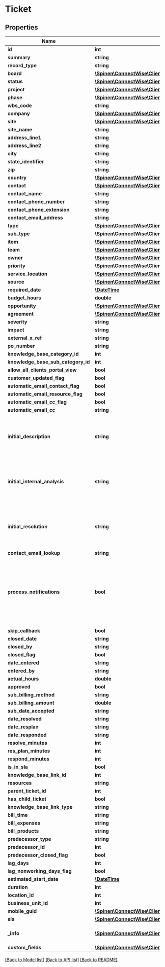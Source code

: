 # Ticket

## Properties
Name | Type | Description | Notes
------------ | ------------- | ------------- | -------------
**id** | **int** |  | [optional] 
**summary** | **string** |  | 
**record_type** | **string** |  | [optional] 
**board** | [**\Spinen\ConnectWise\Clients\Service\Spinen\ConnectWise\Clients\Service\Model\BoardReference**](BoardReference.md) |  | [optional] 
**status** | [**\Spinen\ConnectWise\Clients\Service\Spinen\ConnectWise\Clients\Service\Model\ServiceStatusReference**](ServiceStatusReference.md) |  | [optional] 
**project** | [**\Spinen\ConnectWise\Clients\Service\Spinen\ConnectWise\Clients\Service\Model\ProjectReference**](ProjectReference.md) |  | [optional] 
**phase** | [**\Spinen\ConnectWise\Clients\Service\Spinen\ConnectWise\Clients\Service\Model\ProjectPhaseReference**](ProjectPhaseReference.md) |  | [optional] 
**wbs_code** | **string** |  | [optional] 
**company** | [**\Spinen\ConnectWise\Clients\Service\Spinen\ConnectWise\Clients\Service\Model\CompanyReference**](CompanyReference.md) |  | 
**site** | [**\Spinen\ConnectWise\Clients\Service\Spinen\ConnectWise\Clients\Service\Model\SiteReference**](SiteReference.md) |  | [optional] 
**site_name** | **string** |  | [optional] 
**address_line1** | **string** |  | [optional] 
**address_line2** | **string** |  | [optional] 
**city** | **string** |  | [optional] 
**state_identifier** | **string** |  | [optional] 
**zip** | **string** |  | [optional] 
**country** | [**\Spinen\ConnectWise\Clients\Service\Spinen\ConnectWise\Clients\Service\Model\CountryReference**](CountryReference.md) |  | [optional] 
**contact** | [**\Spinen\ConnectWise\Clients\Service\Spinen\ConnectWise\Clients\Service\Model\ContactReference**](ContactReference.md) |  | [optional] 
**contact_name** | **string** |  | [optional] 
**contact_phone_number** | **string** |  | [optional] 
**contact_phone_extension** | **string** |  | [optional] 
**contact_email_address** | **string** |  | [optional] 
**type** | [**\Spinen\ConnectWise\Clients\Service\Spinen\ConnectWise\Clients\Service\Model\ServiceTypeReference**](ServiceTypeReference.md) |  | [optional] 
**sub_type** | [**\Spinen\ConnectWise\Clients\Service\Spinen\ConnectWise\Clients\Service\Model\ServiceSubTypeReference**](ServiceSubTypeReference.md) |  | [optional] 
**item** | [**\Spinen\ConnectWise\Clients\Service\Spinen\ConnectWise\Clients\Service\Model\ServiceItemReference**](ServiceItemReference.md) |  | [optional] 
**team** | [**\Spinen\ConnectWise\Clients\Service\Spinen\ConnectWise\Clients\Service\Model\ServiceTeamReference**](ServiceTeamReference.md) |  | [optional] 
**owner** | [**\Spinen\ConnectWise\Clients\Service\Spinen\ConnectWise\Clients\Service\Model\MemberReference**](MemberReference.md) |  | [optional] 
**priority** | [**\Spinen\ConnectWise\Clients\Service\Spinen\ConnectWise\Clients\Service\Model\PriorityReference**](PriorityReference.md) |  | [optional] 
**service_location** | [**\Spinen\ConnectWise\Clients\Service\Spinen\ConnectWise\Clients\Service\Model\ServiceLocationReference**](ServiceLocationReference.md) |  | [optional] 
**source** | [**\Spinen\ConnectWise\Clients\Service\Spinen\ConnectWise\Clients\Service\Model\ServiceSourceReference**](ServiceSourceReference.md) |  | [optional] 
**required_date** | [**\DateTime**](\DateTime.md) |  | [optional] 
**budget_hours** | **double** |  | [optional] 
**opportunity** | [**\Spinen\ConnectWise\Clients\Service\Spinen\ConnectWise\Clients\Service\Model\OpportunityReference**](OpportunityReference.md) |  | [optional] 
**agreement** | [**\Spinen\ConnectWise\Clients\Service\Spinen\ConnectWise\Clients\Service\Model\AgreementReference**](AgreementReference.md) |  | [optional] 
**severity** | **string** |  | [optional] 
**impact** | **string** |  | [optional] 
**external_x_ref** | **string** |  | [optional] 
**po_number** | **string** |  | [optional] 
**knowledge_base_category_id** | **int** |  | [optional] 
**knowledge_base_sub_category_id** | **int** |  | [optional] 
**allow_all_clients_portal_view** | **bool** |  | [optional] 
**customer_updated_flag** | **bool** |  | [optional] 
**automatic_email_contact_flag** | **bool** |  | [optional] 
**automatic_email_resource_flag** | **bool** |  | [optional] 
**automatic_email_cc_flag** | **bool** |  | [optional] 
**automatic_email_cc** | **string** |  | [optional] 
**initial_description** | **string** | Only available for POST, will not be returned in the response | [optional] 
**initial_internal_analysis** | **string** | Only available for POST, will not be returned in the response | [optional] 
**initial_resolution** | **string** | Only available for POST, will not be returned in the response | [optional] 
**contact_email_lookup** | **string** |  | [optional] 
**process_notifications** | **bool** | Can be set to false to skip notification processing when adding or updating a ticket (Defaults to True) | [optional] 
**skip_callback** | **bool** |  | [optional] 
**closed_date** | **string** |  | [optional] 
**closed_by** | **string** |  | [optional] 
**closed_flag** | **bool** |  | [optional] 
**date_entered** | **string** |  | [optional] 
**entered_by** | **string** |  | [optional] 
**actual_hours** | **double** |  | [optional] 
**approved** | **bool** |  | [optional] 
**sub_billing_method** | **string** |  | [optional] 
**sub_billing_amount** | **double** |  | [optional] 
**sub_date_accepted** | **string** |  | [optional] 
**date_resolved** | **string** |  | [optional] 
**date_resplan** | **string** |  | [optional] 
**date_responded** | **string** |  | [optional] 
**resolve_minutes** | **int** |  | [optional] 
**res_plan_minutes** | **int** |  | [optional] 
**respond_minutes** | **int** |  | [optional] 
**is_in_sla** | **bool** |  | [optional] 
**knowledge_base_link_id** | **int** |  | [optional] 
**resources** | **string** |  | [optional] 
**parent_ticket_id** | **int** |  | [optional] 
**has_child_ticket** | **bool** |  | [optional] 
**knowledge_base_link_type** | **string** |  | [optional] 
**bill_time** | **string** |  | [optional] 
**bill_expenses** | **string** |  | [optional] 
**bill_products** | **string** |  | [optional] 
**predecessor_type** | **string** |  | [optional] 
**predecessor_id** | **int** |  | [optional] 
**predecessor_closed_flag** | **bool** |  | [optional] 
**lag_days** | **int** |  | [optional] 
**lag_nonworking_days_flag** | **bool** |  | [optional] 
**estimated_start_date** | [**\DateTime**](\DateTime.md) |  | [optional] 
**duration** | **int** |  | [optional] 
**location_id** | **int** |  | [optional] 
**business_unit_id** | **int** |  | [optional] 
**mobile_guid** | [**\Spinen\ConnectWise\Clients\Service\Spinen\ConnectWise\Clients\Service\Model\Guid**](Guid.md) |  | [optional] 
**sla** | [**\Spinen\ConnectWise\Clients\Service\Spinen\ConnectWise\Clients\Service\Model\SLAReference**](SLAReference.md) |  | [optional] 
**_info** | [**\Spinen\ConnectWise\Clients\Service\Spinen\ConnectWise\Clients\Service\Model\Metadata**](Metadata.md) | Metadata of the entity | [optional] 
**custom_fields** | [**\Spinen\ConnectWise\Clients\Service\Spinen\ConnectWise\Clients\Service\Model\CustomFieldValue[]**](CustomFieldValue.md) |  | [optional] 

[[Back to Model list]](../README.md#documentation-for-models) [[Back to API list]](../README.md#documentation-for-api-endpoints) [[Back to README]](../README.md)


